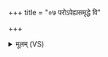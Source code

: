 +++
title = "०७ परोऽपेह्यसमृद्धे वि"

+++
<details><summary>मूलम् (VS)</summary>

प॒रोऽपे॑ह्यसमृद्धे॒ वि ते॑ हे॒तिं न॑यामसि।  
वेद॑ त्वा॒हं नि॒मीव॑न्तीं नितु॒दन्ती॑मराते ॥
</details>